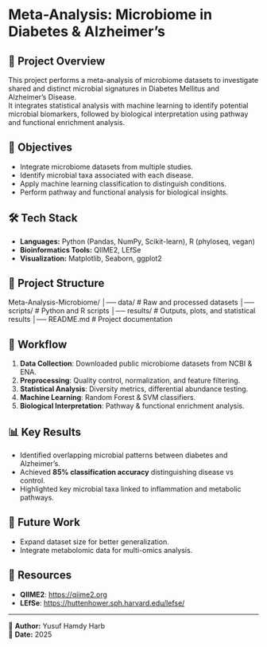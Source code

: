 # Meta-Analysis: Microbiome in Diabetes & Alzheimer’s

## 📌 Project Overview
This project performs a meta-analysis of microbiome datasets to investigate shared and distinct microbial signatures in Diabetes Mellitus and Alzheimer’s Disease.  
It integrates statistical analysis with machine learning to identify potential microbial biomarkers, followed by biological interpretation using pathway and functional enrichment analysis.

## 🎯 Objectives
- Integrate microbiome datasets from multiple studies.
- Identify microbial taxa associated with each disease.
- Apply machine learning classification to distinguish conditions.
- Perform pathway and functional analysis for biological insights.

## 🛠️ Tech Stack
- **Languages:** Python (Pandas, NumPy, Scikit-learn), R (phyloseq, vegan)
- **Bioinformatics Tools:** QIIME2, LEfSe
- **Visualization:** Matplotlib, Seaborn, ggplot2

## 📂 Project Structure
Meta-Analysis-Microbiome/
│── data/ # Raw and processed datasets
│── scripts/ # Python and R scripts
│── results/ # Outputs, plots, and statistical results
│── README.md # Project documentation


## 🚀 Workflow
1. **Data Collection**: Downloaded public microbiome datasets from NCBI & ENA.
2. **Preprocessing**: Quality control, normalization, and feature filtering.
3. **Statistical Analysis**: Diversity metrics, differential abundance testing.
4. **Machine Learning**: Random Forest & SVM classifiers.
5. **Biological Interpretation**: Pathway & functional enrichment analysis.

## 📊 Key Results
- Identified overlapping microbial patterns between diabetes and Alzheimer’s.
- Achieved **85% classification accuracy** distinguishing disease vs control.
- Highlighted key microbial taxa linked to inflammation and metabolic pathways.

## 📌 Future Work
- Expand dataset size for better generalization.
- Integrate metabolomic data for multi-omics analysis.

## 🔗 Resources
- **QIIME2**: https://qiime2.org
- **LEfSe**: https://huttenhower.sph.harvard.edu/lefse/

---
📧 **Author:** Yusuf Hamdy Harb  
📅 **Date:** 2025  
